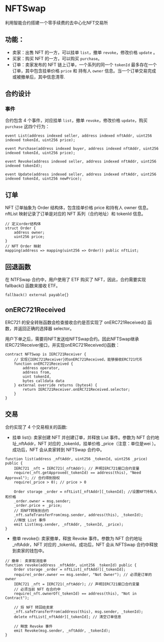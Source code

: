 # NFTSwap

利用智能合约搭建一个零手续费的去中心化NFT交易所

## 功能：
- 卖家：出售 NFT 的一方，可以挂单 `list`，撤单 `revoke`，修改价格 `update` 。
- 买家：购买 NFT 的一方，可以购买 `purchase`。
- 订单：卖家发布的 NFT 链上订单，一个系列的同一个 `tokenId` 最多存在一个订单，其中包含挂单价格 `price` 和 持有人 `owner` 信息。当一个订单交易完成或被撤单后，其中信息清零.


## 合约设计

### 事件
合约包含 4 个事件，对应挂单 `list`，撤单 `revoke`，修改价格 `update`，购买 `purchase` 这四个行为：

```solidity
event List(address indexed seller, address indexed nftAddr, uint256 indexed tokenId, uint256 price);

event Purchase(address indexed buyer, address indexed nftAddr, uint256 indexed tokenId, uint256 price);

event Revoke(address indexed seller, address indexed nftAddr, uint256 indexed tokenId);    

event Update(address indexed seller, address indexed nftAddr, uint256 indexed tokenId, uint256 newPrice);

```

## 订单
NFT 订单抽象为 Order 结构体，包含挂单价格 price 和持有人 owner 信息。 nftList 映射记录了订单是对应的 NFT 系列（合约地址）和 tokenId 信息。

```solidity
// 定义order结构体
struct Order {
    address owner;
    uint256 price;
}
// NFT Order 映射
mapping(address => mapping(uint256 => Order)) public nftList;
```

## 回退函数
在 NTFSwap 合约中，用户使用了 ETF 购买了 NFT，因此，合约需要实现 fallback() 函数来接收 ETF。

```solidity
fallback() external payable{}
```

## onERC721Received
ERC721 的安全转账函数会检查接收合约是否实现了 onERC721Received() 函数，并返回正确的选择器 selector。

用户下单之后，需要将NFT发送给NFTSwap合约。因此NFTSwap继承IERC721Receiver接口，并实现onERC721Received()函数：

```solidity
contract NFTSwap is IERC721Receiver {
    // 实现{IERC721Receiver}的onERC721Received，能够接收ERC721代币
    function onERC721Received {
        address operator,
        address from,
        uint tokenId,
        bytes calldata data
    } external override returns (bytes4) {
        return IERC721Receiver.onERC721Received.selector;
    }
}
```

## 交易
合约实现了 4 个交易相关的函数:

- 挂单 list(): 卖家创建 NFT 并创建订单，并释放 List 事件。参数为 NFT 合约地址_nftAddr，NFT 对应的 _tokenId，挂单价格 _price（注意：单位是wei ）。成功后，NFT 会从卖家转到 NFTSwap 合约中。

```solidity
function list(address _nftAddr, uint256 _tokenId, uint256 _price) public {
    IERC721 _nft = IERC721(_nftAddr); // 声明IERC721接口合约变量
    require(_nft.getApproved(_tokenId) == address(this), "Need Approval"); // 合约得到授权
    require(_price > 0); // price > 0 

    Order storage _order = nftList[_nftAddr][_tokenId]; //设置NFT持有人和价格
    _order.owner = msg.sender;
    _order.price = _price;
    // 将NFT转账到合约
    _nft.safeTransferFrom(msg.sender, address(this), _tokenId);
    //释放 List 事件
    emit List(msg.sender, _nftAddr, _tokenId, _price);
}
```

- 撤单 revoke(): 卖家撤单，释放 Revoke 事件。参数为 NFT 合约地址_nftAddr，NFT 对应的 _tokenId。成功后，NFT 会从 NFTSwap 合约中释放到卖家的钱包中。
  
```solidity
// 撤单： 卖家取消挂单
function revoke(address _nftAddr, uint256 _tokenId) public {
    Order storage _order = nftList[_nftAddr][_tokenId];
    require(_order.owner == msg.sender, "Not Owner"); // 必须是订单的owner
    IERC721 _nft = IERC721(_nftAddr); // 声明IERC721接口合约变量
    // 必须当前 NFT 在合约中
    require(_nft.ownerOf(_tokenId) == address(this), "Not in Contract"); 

    // 将 NFT 转回给卖家
    _nft.safeTransferFrom(address(this), msg.sender, _tokenId);
    delete nftList[_nftAddr][_tokenId]; // 清空订单信息

    // 释放 Revoke 事件
    emit Revoke(msg.sender, _nftAddr, _tokenId);
}
```
